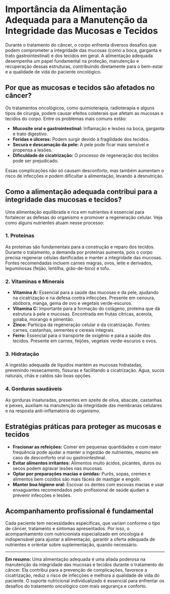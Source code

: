
# Importância da Alimentação Adequada para a Manutenção da Integridade das Mucosas e Tecidos

Durante o tratamento do câncer, o corpo enfrenta diversos desafios que podem comprometer a integridade das mucosas (como a boca, garganta e trato gastrointestinal) e dos tecidos em geral. A alimentação adequada desempenha um papel fundamental na proteção, manutenção e recuperação dessas estruturas, contribuindo diretamente para o bem-estar e a qualidade de vida do paciente oncológico.

## Por que as mucosas e tecidos são afetados no câncer?

Os tratamentos oncológicos, como quimioterapia, radioterapia e alguns tipos de cirurgia, podem causar efeitos colaterais que afetam as mucosas e tecidos do corpo. Entre os problemas mais comuns estão:

- **Mucosite oral e gastrointestinal:** Inflamação e lesões na boca, garganta e trato digestivo.
- **Feridas e úlceras:** Podem surgir devido à fragilidade dos tecidos.
- **Secura e descamação da pele:** A pele pode ficar mais sensível e propensa a lesões.
- **Dificuldade de cicatrização:** O processo de regeneração dos tecidos pode ser prejudicado.

Essas complicações não só causam desconforto, mas também aumentam o risco de infecções e podem dificultar a alimentação, levando à desnutrição.

## Como a alimentação adequada contribui para a integridade das mucosas e tecidos?

Uma alimentação equilibrada e rica em nutrientes é essencial para fortalecer as defesas do organismo e promover a regeneração celular. Veja como alguns nutrientes atuam nesse processo:

### 1. **Proteínas**
As proteínas são fundamentais para a construção e reparo dos tecidos. Durante o tratamento, a demanda por proteínas aumenta, pois o corpo precisa regenerar células danificadas e manter a integridade das mucosas. Fontes recomendadas incluem carnes magras, ovos, leite e derivados, leguminosas (feijão, lentilha, grão-de-bico) e tofu.

### 2. **Vitaminas e Minerais**
- **Vitamina A:** Essencial para a saúde das mucosas e da pele, ajudando na cicatrização e na defesa contra infecções. Presente em cenoura, abóbora, manga, gema de ovo e vegetais verde-escuros.
- **Vitamina C:** Importante para a formação do colágeno, proteína que dá estrutura à pele e mucosas. Encontrada em frutas cítricas, acerola, goiaba, morango e pimentão.
- **Zinco:** Participa da regeneração celular e da cicatrização. Fontes: carnes, castanhas, sementes e cereais integrais.
- **Ferro:** Essencial para o transporte de oxigênio e para a saúde dos tecidos. Presente em carnes, feijões, vegetais verde-escuros e ovos.

### 3. **Hidratação**
A ingestão adequada de líquidos mantém as mucosas hidratadas, prevenindo ressecamento, fissuras e facilitando a cicatrização. Água, sucos naturais, chás e caldos são boas opções.

### 4. **Gorduras saudáveis**
As gorduras insaturadas, presentes em azeite de oliva, abacate, castanhas e peixes, auxiliam na manutenção da integridade das membranas celulares e na resposta anti-inflamatória do organismo.

## Estratégias práticas para proteger as mucosas e tecidos

- **Fracionar as refeições:** Comer em pequenas quantidades e com maior frequência pode ajudar a manter a ingestão de nutrientes, mesmo em caso de desconforto oral ou gastrointestinal.
- **Evitar alimentos irritantes:** Alimentos muito ácidos, picantes, duros ou secos podem agravar lesões nas mucosas.
- **Optar por preparações macias e úmidas:** Purês, sopas, cremes e alimentos bem cozidos são mais fáceis de mastigar e engolir.
- **Manter boa higiene oral:** Escovar os dentes com escovas macias e usar enxaguantes recomendados pelo profissional de saúde ajudam a prevenir infecções e lesões.

## Acompanhamento profissional é fundamental

Cada paciente tem necessidades específicas, que variam conforme o tipo de câncer, tratamento e sintomas apresentados. Por isso, o acompanhamento com nutricionista especializado em oncologia é indispensável para ajustar a alimentação, garantir a oferta adequada de nutrientes e orientar sobre suplementação, quando necessário.

---

**Em resumo:** Uma alimentação adequada é uma aliada poderosa na manutenção da integridade das mucosas e tecidos durante o tratamento do câncer. Ela contribui para a prevenção de complicações, favorece a cicatrização, reduz o risco de infecções e melhora a qualidade de vida do paciente. O suporte nutricional individualizado é essencial para enfrentar os desafios do tratamento oncológico com mais segurança e conforto.
```
